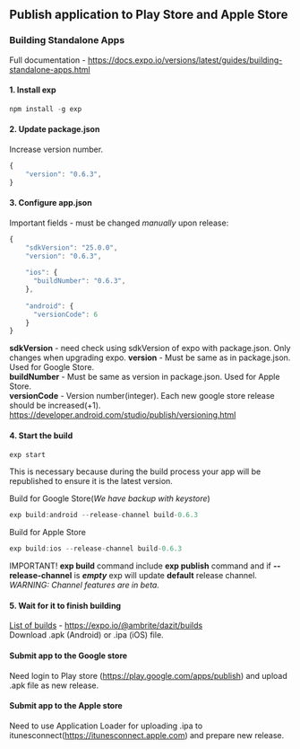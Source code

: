 ## Publish application to Play Store and Apple Store
### Building Standalone Apps
Full documentation - https://docs.expo.io/versions/latest/guides/building-standalone-apps.html
#### 1. Install exp
```javascript
npm install -g exp   
```

#### 2. Update package.json

Increase version number.
```javascript
{
    "version": "0.6.3",
}
```

#### 3. Configure app.json
Important fields - must be changed *manually* upon release:
```javascript
{
    "sdkVersion": "25.0.0",
    "version": "0.6.3",
    
    "ios": {
      "buildNumber": "0.6.3",
    },
    
    "android": {
      "versionCode": 6
    }
}
```
**sdkVersion** - need check using sdkVersion of expo with package.json. Only changes when upgrading expo. 
**version** - Must be same as in package.json. Used for Google Store.  
**buildNumber** - Must be same as version in package.json. Used for Apple Store.  
**versionCode** - Version number(integer). Each new google store release should be increased(+1).  
https://developer.android.com/studio/publish/versioning.html

#### 4. Start the build
```javascript
exp start
```
This is necessary because during the build process your app will be republished to ensure it is the latest version.

Build for Google Store(*We have backup with keystore*)
```javascript
exp build:android --release-channel build-0.6.3
```
Build for Apple Store
```javascript
exp build:ios --release-channel build-0.6.3
```
IMPORTANT! **exp build** command include **exp publish** command and if **--release-channel** is ***empty*** exp will update **default** release channel.   
*WARNING: Channel features are in beta.*
#### 5. Wait for it to finish building
[List of builds](https://expo.io/@ambrite/dazit/builds) - https://expo.io/@ambrite/dazit/builds   
Download .apk (Android) or .ipa (iOS) file.

#### Submit app to the Google store
Need login to Play store (https://play.google.com/apps/publish) and upload .apk file as new release.

#### Submit app to the Apple store
Need to use Application Loader for uploading .ipa to itunesconnect(https://itunesconnect.apple.com) and prepare new release.
